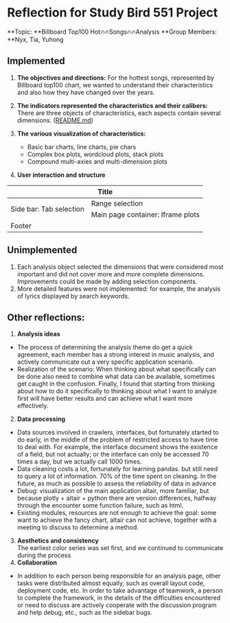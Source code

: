 # Reflection for Study Bird 551 Project
**Topic: **Billboard Top100 Hot🔥🔥Songs🔥🔥Analysis
**Group Members: **Nyx, Tia, Yuhong


## Implemented  
1. **The objectives and directions:** For the hottest songs, represented by Billboard top100 chart, we wanted to understand their characteristics and also how they have changed over the years.
2. **The indicators represented the characteristics and their calibers:** There are three objects of characteristics, each aspects contain several dimensions. ([README.md](https://github.com/petitmi/Study-Bird-551/readme.md))

3. **The various visualization of characteristics:**
   - Basic bar charts, line charts, pie chars
   - Complex box plots, wordcloud plots, stack plots
   - Compound multi-axies and multi-dimension plots
4. **User interaction and structure**
 <table>
    <thead>
        <tr>
            <th colspan="2"  text-align= "left">Title</th>
        </tr>
    </thead>
    <tbody>
        <tr>
            <td rowspan="2">Side bar: Tab selection</td>
            <td>Range selection</td>
        </tr>
        <tr>
            <td>Main page container:  Iframe plots</td>
        </tr>
        <tr>
            <td colspan="2">Footer</td>
        </tr>
    </tbody>
</table>

## Unimplemented
1. Each analysis object selected the dimensions that were considered most important and did not cover more and more complete dimensions. Improvements could be made by adding selection components.
2. More detailed features were not implemented: for example, the analysis of lyrics displayed by search keywords.
<!-- 
【实现了什么】
1. 想要分析的思路各个维度都实现了：
（1）对于每年最火的音乐，想了解整体有什么特点，还想了解特点逐年有什么变化。
（2）特点主要基于三个方面：歌曲音乐性、文学性和歌手。每个方面分别有三个维度
（3）歌曲的音乐性：音乐scale， 节奏律动，氛围。
（4）歌曲的文学性：歌词物理长度，情感，主题
（5）歌手分析：歌手的流行程度、资历（出道时长）、敬业/活跃程度（专辑数量）
2. 想要实现多种可视化图表，包括
（1）基础的柱状图、折线图、扇形图
（2）复杂的箱线图、词云图、堆积图
（3）组合的多轴多维图等
3. 网页的交互效果
（1）layout、标题、页面、页尾、侧边栏
（2）组件：菜单、rangeselection
（3）核心的可视化图：Iframe

【未实现】
1. 每个分析主题选取了认为最重要的维度，没有覆盖更多更全的维度。改善方法是可以增加选择组件。
2. 更细节的功能未能实现：比如通过搜索关键词来展示歌词的分析。 -->

## Other reflections:

1. **Analysis ideas** 
- The process of determining the analysis theme do get a quick agreement, each member has a strong interest in music analysis, and actively communicate out a very specific application scenario. 
- Realization of the scenario: When thinking about what specifically can be done also need to combine what data can be available, sometimes get caught in the confusion. Finally, I found that starting from thinking about how to do it specifically to thinking about what I want to analyze first will have better results and can achieve what I want more effectively.
2. **Data processing**
- Data sources involved in crawlers, interfaces, but fortunately started to do early, in the middle of the problem of restricted access to have time to deal with. For example, the interface document shows the existence of a field, but not actually; or the interface can only be accessed 70 times a day, but we actually call 1000 times.
- Data cleaning costs a lot, fortunately for learning pandas. but still need to query a lot of information. 70% of the time spent on cleaning. In the future, as much as possible to assess the reliability of data in advance 
- Debug: visualization of the main application altair, more familiar, but because plotly + altair + python there are version differences, halfway through the encounter some function failure, such as html. 
- Existing modules, resources are not enough to achieve the goal: some want to achieve the fancy chart, altair can not achieve, together with a meeting to discuss to determine a method.
3. **Aesthetics and consistency**  
The earliest color series was set first, and we continued to communicate during the process
5. **Collaboration**  
- In addition to each person being responsible for an analysis page, other tasks were distributed almost equally, such as overall layout code, deployment code, etc. In order to take advantage of teamwork, a person to complete the framework, in the details of the difficulties encountered or need to discuss are actively cooperate with the discussion program and help debug, etc., such as the sidebar bugs.

<!-- 
1. 分析思路：（1）分析主题的确定过程做得到快速达成一致，每位成员都对音乐分析有浓厚的兴趣，并积极沟通出了非常具体的应用场景。（2）实现方案：在思考具体能做什么的时候还需要结合能有什么数据，有时候会陷入混乱中。最后发现从想具体怎么做开始转变为先思考想要分析什么，会有更好的效果，能更有效的达到自己想要的。
2. 数据处理方面：（1）数据源涉及爬虫、接口，还好提早开始做，中间遇到访问受限的问题有时间去处理。比如接口文档显示存在某字段，但实际没有；或者接口一天只能访问70次，但我们实际调用1000次（2）数据清洗成本大，还好对学过pandas。但是仍然需要查询很多资料。70%的时间用在了清洗。以后尽可能多提前评估数据可靠性（3）debug：可视化主要应用altair，较为熟悉，但因为plotly+altair+python存在版本差异，中途遇到一些函数失效，比如html.Img，最后发现需要写底层的实现代码。（4）现有的模块、资源不足实现目标：一些想实现的fancy图，altair无法实现，一起开会讨论确定了一个方法。
3. 美观与一致性方面：最早先定下色彩系列，过程中持续沟通
4. 协作方面：每人除了负责一个分析页面外，还近乎平均分配了其他工作，比如整体布局代码、部署代码等。为了发挥团队合作的优势，一个人完成框架，在细节方面遇到困难或需要讨论都积极配合讨论方案与帮助debug等，比如sidebar的bug。 -->
